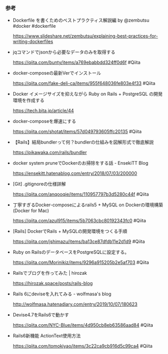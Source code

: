 ### 参考

- Dockerfile を書くためのベストプラクティス解説編 by @zembutsu #docker #dockerfile

  https://www.slideshare.net/zembutsu/explaining-best-practices-for-writing-dockerfiles

- jqコマンドでjsonから必要なデータのみを取得する

  https://qiita.com/bunty/items/a769ebabbdd324ff0d6f #Qiita

- docker-composeの最新Verでインストール

  https://qiita.com/fake-deli-ca/items/955f648036fe803e4f33 #Qiita

- Docker イメージサイズを抑えながら Ruby on Rails + PostgreSQL の開発環境を作成する

  https://tech.bita.jp/article/44

- docker-composeを爆速にする

  https://qiita.com/shotat/items/57d049793605ffc20135 #Qiita

- 【Rails】結局bundlerって何？bundlerの仕組みを図解形式で徹底解説

  https://pikawaka.com/rails/bundler

- docker system pruneでDockerのお掃除をする話 - EnsekiTT Blog

  https://ensekitt.hatenablog.com/entry/2018/07/03/200000

- [Git] .gitignoreの仕様詳解

  https://qiita.com/anqooqie/items/110957797b3d5280c44f #Qiita

- 丁寧すぎるDocker-composeによるrails5 + MySQL on Dockerの環境構築(Docker for Mac)

  https://qiita.com/azul915/items/5b7063cbc80192343fc0 #Qiita

- [Rails] DockerでRails + MySQLの開発環境をつくる手順

  https://qiita.com/jshimazu/items/ba13ce87dfdb11e2d1d9 #Qiita

- Ruby on RailsのデータベースをPostgreSQLに設定する。

  https://qiita.com/Morinikiz/items/9296a915205b2e5af703 #Qiita

- Railsでブログを作ってみた | hirozak

  https://hirozak.space/posts/rails-blog

- Rails 6にdeviseを入れてみる - wolfmasa's blog

  http://wolfmasa.hatenadiary.com/entry/2019/10/07/180623

- Devise4.7をRails6で動かす

  https://qiita.com/NYC-Blue/items/4d950cb8eb63586aad84 #Qiita

- Rails6新機能 ActionText使用方法

  https://qiita.com/tomokiyao/items/3c22ca9cb916d5c99ca4 #Qiita
